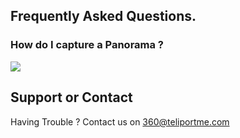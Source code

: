## Frequently Asked Questions.

### How do I capture a Panorama ?
![](https://media.giphy.com/media/xUA7b8KRlijnmHv6nu/giphy.gif)



## Support or Contact

Having Trouble ? Contact us on [360@teliportme.com](mailto:360@teliportme.com)
